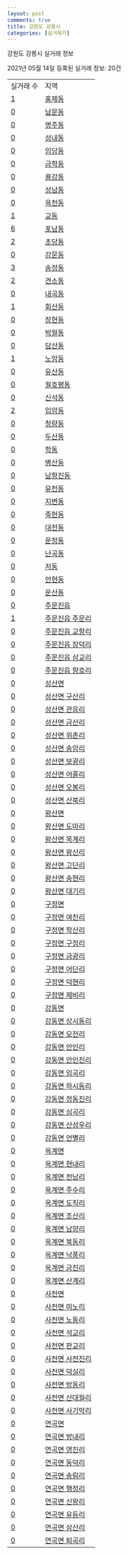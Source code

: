 ```yaml
---
layout: post
comments: true
title: 강원도 강릉시
categories: [실거래가]
---
```


강원도 강릉시 실거래 정보

2021년 05월 14일 등록된 실거래 정보: 20건


<table>
  <tr>
    <td>실거래 수</td>
    <td>지역</td>
  </tr>

  
  <tr>
    <td><a href="4215010100.html">1</a></td>
    <td><a href="4215010100.html">홍제동</a></td>
  </tr>
    

  <tr>
    <td><a href="4215010200.html">0</a></td>
    <td><a href="4215010200.html">남문동</a></td>
  </tr>
    

  <tr>
    <td><a href="4215010300.html">0</a></td>
    <td><a href="4215010300.html">명주동</a></td>
  </tr>
    

  <tr>
    <td><a href="4215010400.html">0</a></td>
    <td><a href="4215010400.html">성내동</a></td>
  </tr>
    

  <tr>
    <td><a href="4215010500.html">0</a></td>
    <td><a href="4215010500.html">임당동</a></td>
  </tr>
    

  <tr>
    <td><a href="4215010600.html">0</a></td>
    <td><a href="4215010600.html">금학동</a></td>
  </tr>
    

  <tr>
    <td><a href="4215010700.html">0</a></td>
    <td><a href="4215010700.html">용강동</a></td>
  </tr>
    

  <tr>
    <td><a href="4215010800.html">0</a></td>
    <td><a href="4215010800.html">성남동</a></td>
  </tr>
    

  <tr>
    <td><a href="4215010900.html">0</a></td>
    <td><a href="4215010900.html">옥천동</a></td>
  </tr>
    

  <tr>
    <td><a href="4215011000.html">1</a></td>
    <td><a href="4215011000.html">교동</a></td>
  </tr>
    

  <tr>
    <td><a href="4215011100.html">6</a></td>
    <td><a href="4215011100.html">포남동</a></td>
  </tr>
    

  <tr>
    <td><a href="4215011200.html">2</a></td>
    <td><a href="4215011200.html">초당동</a></td>
  </tr>
    

  <tr>
    <td><a href="4215011300.html">0</a></td>
    <td><a href="4215011300.html">강문동</a></td>
  </tr>
    

  <tr>
    <td><a href="4215011400.html">3</a></td>
    <td><a href="4215011400.html">송정동</a></td>
  </tr>
    

  <tr>
    <td><a href="4215011500.html">2</a></td>
    <td><a href="4215011500.html">견소동</a></td>
  </tr>
    

  <tr>
    <td><a href="4215011600.html">0</a></td>
    <td><a href="4215011600.html">내곡동</a></td>
  </tr>
    

  <tr>
    <td><a href="4215011700.html">1</a></td>
    <td><a href="4215011700.html">회산동</a></td>
  </tr>
    

  <tr>
    <td><a href="4215011800.html">0</a></td>
    <td><a href="4215011800.html">장현동</a></td>
  </tr>
    

  <tr>
    <td><a href="4215011900.html">0</a></td>
    <td><a href="4215011900.html">박월동</a></td>
  </tr>
    

  <tr>
    <td><a href="4215012000.html">0</a></td>
    <td><a href="4215012000.html">담산동</a></td>
  </tr>
    

  <tr>
    <td><a href="4215012100.html">1</a></td>
    <td><a href="4215012100.html">노암동</a></td>
  </tr>
    

  <tr>
    <td><a href="4215012200.html">0</a></td>
    <td><a href="4215012200.html">유산동</a></td>
  </tr>
    

  <tr>
    <td><a href="4215012300.html">0</a></td>
    <td><a href="4215012300.html">월호평동</a></td>
  </tr>
    

  <tr>
    <td><a href="4215012400.html">0</a></td>
    <td><a href="4215012400.html">신석동</a></td>
  </tr>
    

  <tr>
    <td><a href="4215012500.html">2</a></td>
    <td><a href="4215012500.html">입암동</a></td>
  </tr>
    

  <tr>
    <td><a href="4215012600.html">0</a></td>
    <td><a href="4215012600.html">청량동</a></td>
  </tr>
    

  <tr>
    <td><a href="4215012700.html">0</a></td>
    <td><a href="4215012700.html">두산동</a></td>
  </tr>
    

  <tr>
    <td><a href="4215012800.html">0</a></td>
    <td><a href="4215012800.html">학동</a></td>
  </tr>
    

  <tr>
    <td><a href="4215012900.html">0</a></td>
    <td><a href="4215012900.html">병산동</a></td>
  </tr>
    

  <tr>
    <td><a href="4215013000.html">0</a></td>
    <td><a href="4215013000.html">남항진동</a></td>
  </tr>
    

  <tr>
    <td><a href="4215013100.html">0</a></td>
    <td><a href="4215013100.html">유천동</a></td>
  </tr>
    

  <tr>
    <td><a href="4215013200.html">0</a></td>
    <td><a href="4215013200.html">지변동</a></td>
  </tr>
    

  <tr>
    <td><a href="4215013300.html">0</a></td>
    <td><a href="4215013300.html">죽헌동</a></td>
  </tr>
    

  <tr>
    <td><a href="4215013400.html">0</a></td>
    <td><a href="4215013400.html">대전동</a></td>
  </tr>
    

  <tr>
    <td><a href="4215013500.html">0</a></td>
    <td><a href="4215013500.html">운정동</a></td>
  </tr>
    

  <tr>
    <td><a href="4215013600.html">0</a></td>
    <td><a href="4215013600.html">난곡동</a></td>
  </tr>
    

  <tr>
    <td><a href="4215013700.html">0</a></td>
    <td><a href="4215013700.html">저동</a></td>
  </tr>
    

  <tr>
    <td><a href="4215013800.html">0</a></td>
    <td><a href="4215013800.html">안현동</a></td>
  </tr>
    

  <tr>
    <td><a href="4215013900.html">0</a></td>
    <td><a href="4215013900.html">운산동</a></td>
  </tr>
    

  <tr>
    <td><a href="4215025000.html">0</a></td>
    <td><a href="4215025000.html">주문진읍</a></td>
  </tr>
    

  <tr>
    <td><a href="4215025021.html">1</a></td>
    <td><a href="4215025021.html">주문진읍 주문리</a></td>
  </tr>
    

  <tr>
    <td><a href="4215025022.html">0</a></td>
    <td><a href="4215025022.html">주문진읍 교항리</a></td>
  </tr>
    

  <tr>
    <td><a href="4215025023.html">0</a></td>
    <td><a href="4215025023.html">주문진읍 장덕리</a></td>
  </tr>
    

  <tr>
    <td><a href="4215025024.html">0</a></td>
    <td><a href="4215025024.html">주문진읍 삼교리</a></td>
  </tr>
    

  <tr>
    <td><a href="4215025025.html">0</a></td>
    <td><a href="4215025025.html">주문진읍 향호리</a></td>
  </tr>
    

  <tr>
    <td><a href="4215031000.html">0</a></td>
    <td><a href="4215031000.html">성산면</a></td>
  </tr>
    

  <tr>
    <td><a href="4215031021.html">0</a></td>
    <td><a href="4215031021.html">성산면 구산리</a></td>
  </tr>
    

  <tr>
    <td><a href="4215031022.html">0</a></td>
    <td><a href="4215031022.html">성산면 관음리</a></td>
  </tr>
    

  <tr>
    <td><a href="4215031023.html">0</a></td>
    <td><a href="4215031023.html">성산면 금산리</a></td>
  </tr>
    

  <tr>
    <td><a href="4215031024.html">0</a></td>
    <td><a href="4215031024.html">성산면 위촌리</a></td>
  </tr>
    

  <tr>
    <td><a href="4215031025.html">0</a></td>
    <td><a href="4215031025.html">성산면 송암리</a></td>
  </tr>
    

  <tr>
    <td><a href="4215031026.html">0</a></td>
    <td><a href="4215031026.html">성산면 보광리</a></td>
  </tr>
    

  <tr>
    <td><a href="4215031027.html">0</a></td>
    <td><a href="4215031027.html">성산면 어흘리</a></td>
  </tr>
    

  <tr>
    <td><a href="4215031028.html">0</a></td>
    <td><a href="4215031028.html">성산면 오봉리</a></td>
  </tr>
    

  <tr>
    <td><a href="4215031029.html">0</a></td>
    <td><a href="4215031029.html">성산면 산북리</a></td>
  </tr>
    

  <tr>
    <td><a href="4215032000.html">0</a></td>
    <td><a href="4215032000.html">왕산면</a></td>
  </tr>
    

  <tr>
    <td><a href="4215032021.html">0</a></td>
    <td><a href="4215032021.html">왕산면 도마리</a></td>
  </tr>
    

  <tr>
    <td><a href="4215032022.html">0</a></td>
    <td><a href="4215032022.html">왕산면 목계리</a></td>
  </tr>
    

  <tr>
    <td><a href="4215032023.html">0</a></td>
    <td><a href="4215032023.html">왕산면 왕산리</a></td>
  </tr>
    

  <tr>
    <td><a href="4215032024.html">0</a></td>
    <td><a href="4215032024.html">왕산면 고단리</a></td>
  </tr>
    

  <tr>
    <td><a href="4215032025.html">0</a></td>
    <td><a href="4215032025.html">왕산면 송현리</a></td>
  </tr>
    

  <tr>
    <td><a href="4215032026.html">0</a></td>
    <td><a href="4215032026.html">왕산면 대기리</a></td>
  </tr>
    

  <tr>
    <td><a href="4215033000.html">0</a></td>
    <td><a href="4215033000.html">구정면</a></td>
  </tr>
    

  <tr>
    <td><a href="4215033021.html">0</a></td>
    <td><a href="4215033021.html">구정면 여찬리</a></td>
  </tr>
    

  <tr>
    <td><a href="4215033022.html">0</a></td>
    <td><a href="4215033022.html">구정면 학산리</a></td>
  </tr>
    

  <tr>
    <td><a href="4215033023.html">0</a></td>
    <td><a href="4215033023.html">구정면 구정리</a></td>
  </tr>
    

  <tr>
    <td><a href="4215033024.html">0</a></td>
    <td><a href="4215033024.html">구정면 금광리</a></td>
  </tr>
    

  <tr>
    <td><a href="4215033025.html">0</a></td>
    <td><a href="4215033025.html">구정면 어단리</a></td>
  </tr>
    

  <tr>
    <td><a href="4215033026.html">0</a></td>
    <td><a href="4215033026.html">구정면 덕현리</a></td>
  </tr>
    

  <tr>
    <td><a href="4215033027.html">0</a></td>
    <td><a href="4215033027.html">구정면 제비리</a></td>
  </tr>
    

  <tr>
    <td><a href="4215034000.html">0</a></td>
    <td><a href="4215034000.html">강동면</a></td>
  </tr>
    

  <tr>
    <td><a href="4215034021.html">0</a></td>
    <td><a href="4215034021.html">강동면 상시동리</a></td>
  </tr>
    

  <tr>
    <td><a href="4215034022.html">0</a></td>
    <td><a href="4215034022.html">강동면 모전리</a></td>
  </tr>
    

  <tr>
    <td><a href="4215034023.html">0</a></td>
    <td><a href="4215034023.html">강동면 안인리</a></td>
  </tr>
    

  <tr>
    <td><a href="4215034024.html">0</a></td>
    <td><a href="4215034024.html">강동면 안인진리</a></td>
  </tr>
    

  <tr>
    <td><a href="4215034025.html">0</a></td>
    <td><a href="4215034025.html">강동면 임곡리</a></td>
  </tr>
    

  <tr>
    <td><a href="4215034026.html">0</a></td>
    <td><a href="4215034026.html">강동면 하시동리</a></td>
  </tr>
    

  <tr>
    <td><a href="4215034028.html">0</a></td>
    <td><a href="4215034028.html">강동면 정동진리</a></td>
  </tr>
    

  <tr>
    <td><a href="4215034029.html">0</a></td>
    <td><a href="4215034029.html">강동면 심곡리</a></td>
  </tr>
    

  <tr>
    <td><a href="4215034030.html">0</a></td>
    <td><a href="4215034030.html">강동면 산성우리</a></td>
  </tr>
    

  <tr>
    <td><a href="4215034031.html">0</a></td>
    <td><a href="4215034031.html">강동면 언별리</a></td>
  </tr>
    

  <tr>
    <td><a href="4215035000.html">0</a></td>
    <td><a href="4215035000.html">옥계면</a></td>
  </tr>
    

  <tr>
    <td><a href="4215035021.html">0</a></td>
    <td><a href="4215035021.html">옥계면 현내리</a></td>
  </tr>
    

  <tr>
    <td><a href="4215035022.html">0</a></td>
    <td><a href="4215035022.html">옥계면 천남리</a></td>
  </tr>
    

  <tr>
    <td><a href="4215035023.html">0</a></td>
    <td><a href="4215035023.html">옥계면 주수리</a></td>
  </tr>
    

  <tr>
    <td><a href="4215035024.html">0</a></td>
    <td><a href="4215035024.html">옥계면 도직리</a></td>
  </tr>
    

  <tr>
    <td><a href="4215035025.html">0</a></td>
    <td><a href="4215035025.html">옥계면 조산리</a></td>
  </tr>
    

  <tr>
    <td><a href="4215035026.html">0</a></td>
    <td><a href="4215035026.html">옥계면 남양리</a></td>
  </tr>
    

  <tr>
    <td><a href="4215035027.html">0</a></td>
    <td><a href="4215035027.html">옥계면 북동리</a></td>
  </tr>
    

  <tr>
    <td><a href="4215035028.html">0</a></td>
    <td><a href="4215035028.html">옥계면 낙풍리</a></td>
  </tr>
    

  <tr>
    <td><a href="4215035029.html">0</a></td>
    <td><a href="4215035029.html">옥계면 금진리</a></td>
  </tr>
    

  <tr>
    <td><a href="4215035030.html">0</a></td>
    <td><a href="4215035030.html">옥계면 산계리</a></td>
  </tr>
    

  <tr>
    <td><a href="4215036000.html">0</a></td>
    <td><a href="4215036000.html">사천면</a></td>
  </tr>
    

  <tr>
    <td><a href="4215036021.html">0</a></td>
    <td><a href="4215036021.html">사천면 미노리</a></td>
  </tr>
    

  <tr>
    <td><a href="4215036022.html">0</a></td>
    <td><a href="4215036022.html">사천면 노동리</a></td>
  </tr>
    

  <tr>
    <td><a href="4215036023.html">0</a></td>
    <td><a href="4215036023.html">사천면 석교리</a></td>
  </tr>
    

  <tr>
    <td><a href="4215036024.html">0</a></td>
    <td><a href="4215036024.html">사천면 판교리</a></td>
  </tr>
    

  <tr>
    <td><a href="4215036025.html">0</a></td>
    <td><a href="4215036025.html">사천면 사천진리</a></td>
  </tr>
    

  <tr>
    <td><a href="4215036026.html">0</a></td>
    <td><a href="4215036026.html">사천면 덕실리</a></td>
  </tr>
    

  <tr>
    <td><a href="4215036027.html">0</a></td>
    <td><a href="4215036027.html">사천면 방동리</a></td>
  </tr>
    

  <tr>
    <td><a href="4215036028.html">0</a></td>
    <td><a href="4215036028.html">사천면 산대월리</a></td>
  </tr>
    

  <tr>
    <td><a href="4215036029.html">0</a></td>
    <td><a href="4215036029.html">사천면 사기막리</a></td>
  </tr>
    

  <tr>
    <td><a href="4215037000.html">0</a></td>
    <td><a href="4215037000.html">연곡면</a></td>
  </tr>
    

  <tr>
    <td><a href="4215037021.html">0</a></td>
    <td><a href="4215037021.html">연곡면 방내리</a></td>
  </tr>
    

  <tr>
    <td><a href="4215037022.html">0</a></td>
    <td><a href="4215037022.html">연곡면 영진리</a></td>
  </tr>
    

  <tr>
    <td><a href="4215037023.html">0</a></td>
    <td><a href="4215037023.html">연곡면 동덕리</a></td>
  </tr>
    

  <tr>
    <td><a href="4215037024.html">0</a></td>
    <td><a href="4215037024.html">연곡면 송림리</a></td>
  </tr>
    

  <tr>
    <td><a href="4215037025.html">0</a></td>
    <td><a href="4215037025.html">연곡면 행정리</a></td>
  </tr>
    

  <tr>
    <td><a href="4215037026.html">0</a></td>
    <td><a href="4215037026.html">연곡면 신왕리</a></td>
  </tr>
    

  <tr>
    <td><a href="4215037027.html">0</a></td>
    <td><a href="4215037027.html">연곡면 유등리</a></td>
  </tr>
    

  <tr>
    <td><a href="4215037028.html">0</a></td>
    <td><a href="4215037028.html">연곡면 삼산리</a></td>
  </tr>
    

  <tr>
    <td><a href="4215037029.html">0</a></td>
    <td><a href="4215037029.html">연곡면 퇴곡리</a></td>
  </tr>
    


</table>
    